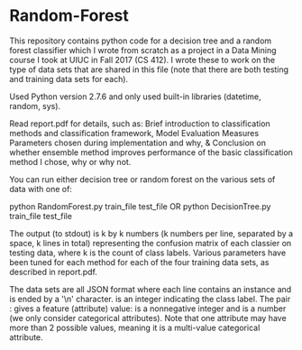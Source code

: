 # Random-Forest

This repository contains python code for a decision tree and a random forest classifier which I wrote from scratch as a project in a Data Mining course I took at UIUC in Fall 2017 (CS 412). I wrote these to work on the type of data sets that are shared in this file (note that there are both testing and training data sets for each).

Used Python version 2.7.6 and only used built-in libraries (datetime, random, sys).

Read report.pdf for details, such as: Brief introduction to classification methods and classification framework, Model Evaluation Measures Parameters chosen during implementation and why, & Conclusion on whether ensemble method improves performance of the basic classification method I chose, why or why not.

You can run either decision tree or random forest on the various sets of data with one of:

python RandomForest.py train_file test_file 
OR 
python DecisionTree.py train_file test_file

The output (to stdout) is k by k numbers (k numbers per line, separated by a space, k lines in total) representing the confusion matrix of each classier on testing data, where k is the count of class labels. Various parameters have been tuned for each method for each of the four training data sets, as described in report.pdf.

The data sets are all JSON format where each line contains an instance and is ended by a '\n' character. <label> is an integer indicating the class label. The pair <index>: <value> gives a feature (attribute) value: <index> is a non­negative integer and <value> is a number (we only consider categorical attributes). Note that one attribute may have more than 2 possible values, meaning it is a multi-value categorical attribute.

